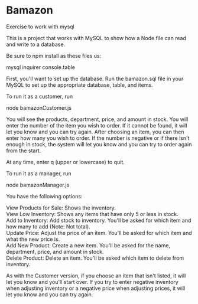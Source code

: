 # Bamazon
Exercise to work with mysql

This is a project that works with MySQL to show how a Node file can read and write to a database.

Be sure to npm install as these files us:

mysql
inquirer
console.table

First, you'll want to set up the database.  Run the bamazon.sql file in your MySQL to set up the appropriate database, table, and items.

To run it as a customer, run

node bamazonCustomer.js

You will see the products, department, price, and amount in stock.  You will enter the number of the item you wish to order.  If it cannot be found, it will let you know and you can try again.  After choosing an item, you can then enter how many you wish to order.  If the number is negative or if there isn't enough in stock, the system will let you know and you can try to order again from the start.

At any time, enter q (upper or lowercase) to quit.

To run it as a manager, run

node bamazonManager.js

You have the following options:

View Products for Sale:  Shows the inventory.  
View Low Inventory:  Shows any items that have only 5 or less in stock.  
Add to Inventory:  Add stock to inventory.  You'll be asked for which item and how many to add (Note:  Not total).  
Update Price:  Adjust the price of an item.  You'll be asked for which item and what the new price is.  
Add New Product:  Create a new item.  You'll be asked for the name, department, price, and amount in stock.  
Delete Product:  Delete an item.  You'll be asked which item to delete from inventory.

As with the Customer version, if you choose an item that isn't listed, it will let you know and you'll start over.  If you try to enter negative inventory when adjusting inventory or a negative price when adjusting prices, it will let you know and you can try again.